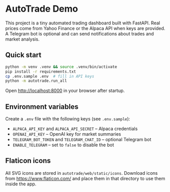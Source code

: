 # AutoTrade Demo

This project is a tiny automated trading dashboard built with FastAPI.
Real prices come from Yahoo Finance or the Alpaca API when keys are
provided. A Telegram bot is optional and can send notifications about
trades and market analysis.

## Quick start

```bash
python -m venv .venv && source .venv/bin/activate
pip install -r requirements.txt
cp .env.sample .env  # fill in API keys
python -m autotrade.run_all
```

Open <http://localhost:8000> in your browser after startup.

## Environment variables

Create a `.env` file with the following keys (see `.env.sample`):

- `ALPACA_API_KEY` and `ALPACA_API_SECRET` – Alpaca credentials
- `OPENAI_API_KEY` – OpenAI key for market summaries
- `TELEGRAM_BOT_TOKEN` and `TELEGRAM_CHAT_ID` – optional Telegram bot
- `ENABLE_TELEGRAM` – set to `false` to disable the bot

## Flaticon icons

All SVG icons are stored in `autotrade/web/static/icons`. Download icons
from <https://www.flaticon.com/> and place them in that directory to use
them inside the app.
